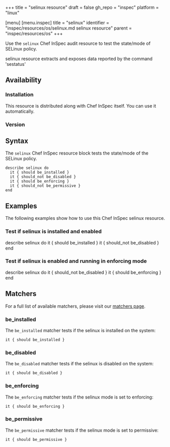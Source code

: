 +++
title = "selinux resource"
draft = false
gh_repo = "inspec"
platform = "linux"

[menu]
  [menu.inspec]
    title = "selinux"
    identifier = "inspec/resources/os/selinux.md selinux resource"
    parent = "inspec/resources/os"
+++

Use the `selinux` Chef InSpec audit resource to test the state/mode of SELinux policy.

selinux resource extracts and exposes data reported by the command 'sestatus'

## Availability

### Installation

This resource is distributed along with Chef InSpec itself. You can use it automatically.

### Version

## Syntax

The `selinux` Chef InSpec resource block tests the state/mode of the SELinux policy.

    describe selinux do
      it { should be_installed }
      it { should_not be_disabled }
      it { should be_enforcing }
      it { should_not be_permissive }
    end

## Examples

The following examples show how to use this Chef InSpec selinux resource.

### Test if selinux is installed and enabled

describe selinux do
  it { should be_installed }
  it { should_not be_disabled }
end

### Test if selinux is enabled and running in enforcing mode

describe selinux do
  it { should_not be_disabled }
  it { should be_enforcing }
end

## Matchers

For a full list of available matchers, please visit our [matchers page](/inspec/matchers/).

### be_installed

The `be_installed` matcher tests if the selinux is installed on the system:

    it { should be_installed }

### be_disabled

The `be_disabled` matcher tests if the selinux is disabled on the system:

    it { should be_disabled }

### be_enforcing

The `be_enforcing` matcher tests if the selinux mode is set to enforcing:

    it { should be_enforcing }

### be_permissive

The `be_permissive` matcher tests if the selinux mode is set to permissive:

    it { should be_permissive }
